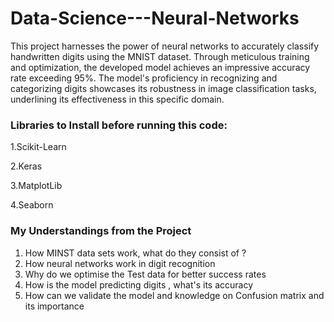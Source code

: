 # Data-Science---Neural-Networks
This project harnesses the power of neural networks to accurately classify handwritten digits using the MNIST dataset. Through meticulous training and optimization, the developed model achieves an impressive accuracy rate exceeding 95%. The model's proficiency in recognizing and categorizing digits showcases its robustness in image classification tasks, underlining its effectiveness in this specific domain.
### Libraries to Install before running this code:
1.Scikit-Learn

2.Keras

3.MatplotLib

4.Seaborn
### My Understandings from the Project
1. How MINST data sets work, what do they consist of ?
2. How neural networks work in digit recognition
3. Why do we optimise the Test data for better success rates
4. How is the model predicting digits , what's its accuracy
5. How can we validate the model and knowledge on Confusion matrix and its importance





